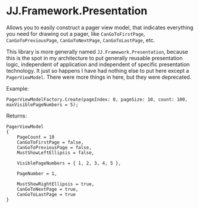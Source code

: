 ﻿# JJ.Framework.Presentation

Allows you to easily construct a pager view model, that indicates everything you need for drawing out a pager, like `CanGoToFirstPage`, `CanGoToPreviousPage`, `CanGoToNextPage`, `CanGoToLastPage`, etc.

This library is more generally named `JJ.Framework.Presentation`, because this is the spot in my architecture to put generally reusable presentation logic, independent of application and independent of specific presentation technology. It just so happens I have had nothing else to put here except a `PagerViewModel`. There were more things in here, but they were deprecated.

Example:

	PagerViewModelFactory.Create(pageIndex: 0, pageSize: 10, count: 100, maxVisiblePageNumbers = 5);

Returns:

	PagerViewModel
	{
		PageCount = 10
		CanGoToFirstPage = false,
		CanGoToPreviousPage = false,
		MustShowLeftEllipsis = false,

		VisiblePageNumbers = { 1, 2, 3, 4, 5 },

		PageNumber = 1,

		MustShowRightEllipsis = true,
		CanGoToNextPage = true, 
		CanGoToLastPage = true
	}
